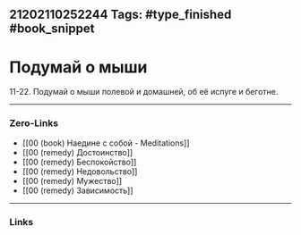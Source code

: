 21202110252244
Tags: #type_finished #book_snippet 
---
# Подумай о мыши

 11-22. Подумай о мыши полевой и домашней, об её испуге и беготне. 

---
### Zero-Links
 - [[00 (book) Наедине с собой - Meditations]]
 - [[00 (remedy) Достоинство]]
 - [[00 (remedy) Беспокойство]]
 - [[00 (remedy) Недовольство]]
 - [[00 (remedy) Мужество]]
 - [[00 (remedy) Зависимость]] 
---
### Links
